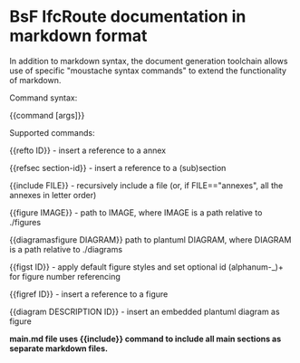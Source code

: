 # BsF IfcRoute documentation in markdown format 

In addition to markdown syntax, the document generation toolchain allows use of specific "moustache syntax commands" to extend the functionality of markdown.

Command syntax:

{{command [args]}}

Supported commands:

{{refto ID}} - insert a reference to a annex

{{refsec section-id}} - insert a reference to a (sub)section

{{include FILE}} - recursively include a file (or, if FILE=="annexes", all the annexes in letter order)

{{figure IMAGE}} - path to IMAGE, where IMAGE is a path relative to ./figures

{{diagramasfigure DIAGRAM}} path to plantuml DIAGRAM, where DIAGRAM is a path relative to ./diagrams

{{figst ID}} - apply default figure styles and set optional id (alphanum-_)+ for figure number referencing

{{figref ID}} - insert a reference to a figure

{{diagram DESCRIPTION ID}} - insert an embedded plantuml diagram as figure

**main.md file uses {{include}} command to include all main sections as separate markdown files.** 
